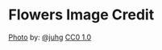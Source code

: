 # Flowers Image Credit
[Photo](https://www.pexels.com/photo/red-whiet-and-pink-tulips-52571/)
by: [@juhg](https://unsplash.com/@juhg)
[CC0 1.0](https://creativecommons.org/publicdomain/zero/1.0/)
